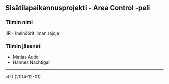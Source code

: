 ## Sisätilapaikannusprojekti - Area Control -peli

### Tiimin nimi
IIR - Insinöörit ilman rajoja

### Tiimin jäsenet
* Matias Autio
* Hannes Nachtigall
___
v0.1 (2014-12-01)